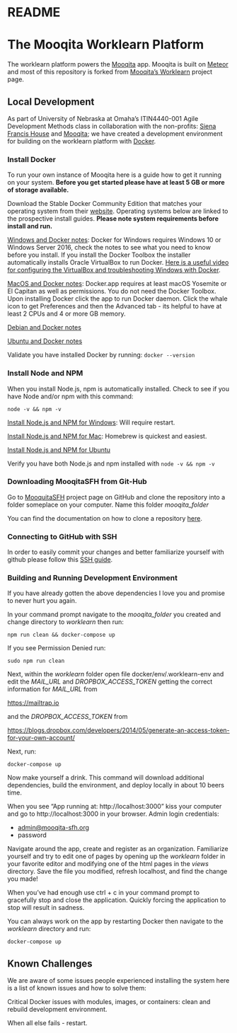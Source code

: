 # README
# The Mooqita Worklearn Platform
The worklearn platform powers the [Mooqita](https://app.mooqita.org) app. Mooqita is built on [Meteor](https://www.meteor.com/) and most of this repository is forked from [Mooqita’s Worklearn](https://github.com/Mooqita/worklearn) project page.

## Local Development
As part of University of Nebraska at Omaha’s ITIN4440-001 Agile Development Methods class in collaboration with the non-profits: [Siena Francis House](https://sienafrancis.org) and [Mooqita](https://www.mooqita.org/); we have created a development environment for building on the worklearn platform with [Docker](https://www.docker.com/).

### Install Docker
To run your own instance of Mooqita here is a guide how to get it running on your system. **Before you get started please have at least 5 GB or more of storage available.**

Download the Stable Docker Community Edition that matches your operating system from their [website](https://www.docker.com/get-docker). Operating systems below are linked to the prospective install guides. **Please note system requirements before install and run.**

[Windows and Docker notes](https://docs.docker.com/docker-for-windows/install/): Docker for Windows requires Windows 10 or Windows Server 2016, check the notes to see what you need to know before you install.
If you install the Docker Toolbox the installer automatically installs Oracle VirtualBox to run Docker. [Here is a useful video for configuring the VirtualBox and troubleshooting Windows with Docker](https://www.youtube.com/watch?v=ymlWt1MqURY).

[MacOS and Docker notes](https://docs.docker.com/docker-for-mac/install/): Docker.app requires at least macOS Yosemite or El Capitan as well as permissions. You do not need the Docker Toolbox. Upon installing Docker click the app to run Docker daemon. Click the whale icon to get Preferences and then the Advanced tab - its helpful to have at least 2 CPUs and 4 or more GB memory.

[Debian and Docker notes](https://docs.docker.com/install/linux/docker-ce/debian/)

[Ubuntu and Docker notes](https://docs.docker.com/install/linux/docker-ce/ubuntu/)

Validate you have installed Docker by running:
`docker --version`

### Install Node and NPM
When you install Node.js, npm is automatically installed.
Check to see if you have Node and/or npm with this command:

`node -v && npm -v`

[Install Node.js and NPM for Windows](http://blog.teamtreehouse.com/install-node-js-npm-windows): Will require restart.

[Install Node.js and NPM for Mac](http://blog.teamtreehouse.com/install-node-js-npm-mac): Homebrew is quickest and easiest.

[Install Node.js and NPM for Ubuntu](https://www.digitalocean.com/community/tutorials/how-to-install-node-js-on-ubuntu-16-04)

Verify you have both Node.js and npm installed with `node -v && npm -v`

### Downloading MooqitaSFH from Git-Hub
Go to [MooquitaSFH](https://github.com/MooqitaSFH/worklearn/) project page on GitHub and clone the repository into a folder someplace on your computer. Name this folder  _mooqita_folder_

You can find the documentation on how to clone a repository [here](https://help.github.com/articles/cloning-a-repository/).

### Connecting to GitHub with SSH
In order to easily commit your changes and better familiarize yourself with github please follow this [SSH guide](https://help.github.com/articles/connecting-to-github-with-ssh/).


### Building and Running Development Environment
If you have already gotten the above dependencies I love you and promise to never hurt you again.

In your command prompt navigate to the _mooqita_folder_  you created and change directory to _worklearn_ then run:

`npm run clean && docker-compose up`

If you see Permission Denied run:

`sudo npm run clean`

Next, within the _worklearn_ folder open file docker/env/.worklearn-env and edit the _MAIL_URL_ and _DROPBOX_ACCESS_TOKEN_ getting the correct information for _MAIL_URL_ from

https://mailtrap.io

and the _DROPBOX_ACCESS_TOKEN_ from

https://blogs.dropbox.com/developers/2014/05/generate-an-access-token-for-your-own-account/

Next, run:

`docker-compose up`

Now make yourself a drink. This command will download additional dependencies, build the environment, and deploy locally in about 10 beers time.

When you see “App running at: http://localhost:3000” kiss your computer and go to http://localhost:3000 in your browser. Admin login credentials:

+ admin@mooqita-sfh.org
+ password   

Navigate around the app, create and register as an organization. Familiarize yourself and try to edit one of pages by opening up the _worklearn_ folder in your favorite editor and modifying one of the html pages in the  _views_ directory.
Save the file you modified, refresh localhost, and find the change you made!

When you’ve had enough use ctrl + c in your command prompt to gracefully stop and close the application. Quickly forcing the application to stop will result in sadness.

You can always work on the app by restarting Docker then navigate to the _worklearn_ directory and run:

`docker-compose up`

## Known Challenges
We are aware of some issues people experienced installing the system here is a list of known issues and how to solve them:

Critical Docker issues with modules, images, or containers: clean and rebuild development environment.

When all else fails - restart.

